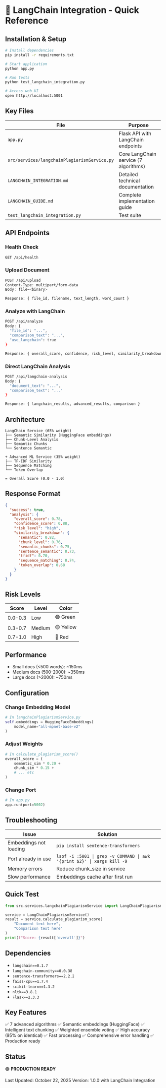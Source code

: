 # 🚀 LangChain Integration - Quick Reference

## Installation & Setup

```bash
# Install dependencies
pip install -r requirements.txt

# Start application
python app.py

# Run tests
python test_langchain_integration.py

# Access web UI
open http://localhost:5001
```

## Key Files

| File | Purpose |
|------|---------|
| `app.py` | Flask API with LangChain endpoints |
| `src/services/langchainPlagiarismService.py` | Core LangChain service (7 algorithms) |
| `LANGCHAIN_INTEGRATION.md` | Detailed technical documentation |
| `LANGCHAIN_GUIDE.md` | Complete implementation guide |
| `test_langchain_integration.py` | Test suite |

## API Endpoints

### Health Check
```bash
GET /api/health
```

### Upload Document
```bash
POST /api/upload
Content-Type: multipart/form-data
Body: file=<binary>

Response: { file_id, filename, text_length, word_count }
```

### Analyze with LangChain
```bash
POST /api/analyze
Body: {
  "file_id": "...",
  "comparison_text": "...",
  "use_langchain": true
}

Response: { overall_score, confidence, risk_level, similarity_breakdown }
```

### Direct LangChain Analysis
```bash
POST /api/langchain-analysis
Body: {
  "document_text": "...",
  "comparison_text": "..."
}

Response: { langchain_results, advanced_results, comparison }
```

## Architecture

```
LangChain Service (65% weight)
├── Semantic Similarity (HuggingFace embeddings)
├── Chunk-Level Analysis
├── Semantic Chunks
└── Sentence Semantic

+ Advanced ML Service (35% weight)
├── TF-IDF Similarity
├── Sequence Matching
└── Token Overlap

= Overall Score (0.0 - 1.0)
```

## Response Format

```json
{
  "success": true,
  "analysis": {
    "overall_score": 0.78,
    "confidence_score": 0.88,
    "risk_level": "high",
    "similarity_breakdown": {
      "semantic": 0.82,
      "chunk_level": 0.76,
      "semantic_chunks": 0.75,
      "sentence_semantic": 0.73,
      "tfidf": 0.70,
      "sequence_matching": 0.74,
      "token_overlap": 0.68
    }
  }
}
```

## Risk Levels

| Score | Level | Color |
|-------|-------|-------|
| 0.0-0.3 | Low | 🟢 Green |
| 0.3-0.7 | Medium | 🟡 Yellow |
| 0.7-1.0 | High | 🔴 Red |

## Performance

- Small docs (<500 words): ~150ms
- Medium docs (500-2000): ~350ms
- Large docs (>2000): ~750ms

## Configuration

### Change Embedding Model
```python
# In langchainPlagiarismService.py
self.embeddings = HuggingFaceEmbeddings(
    model_name="all-mpnet-base-v2"
)
```

### Adjust Weights
```python
# In calculate_plagiarism_score()
overall_score = (
    semantic_sim * 0.20 +
    chunk_sim * 0.15 +
    # ... etc
)
```

### Change Port
```python
# In app.py
app.run(port=5002)
```

## Troubleshooting

| Issue | Solution |
|-------|----------|
| Embeddings not loading | `pip install sentence-transformers` |
| Port already in use | `lsof -i :5001 \| grep -v COMMAND \| awk '{print $2}' \| xargs kill -9` |
| Memory errors | Reduce chunk_size in service |
| Slow performance | Embeddings cache after first run |

## Quick Test

```python
from src.services.langchainPlagiarismService import LangChainPlagiarismService

service = LangChainPlagiarismService()
result = service.calculate_plagiarism_score(
    "Document text here",
    "Comparison text here"
)
print(f"Score: {result['overall']}")
```

## Dependencies

- `langchain==0.1.7`
- `langchain-community==0.0.38`
- `sentence-transformers==2.2.2`
- `faiss-cpu==1.7.4`
- `scikit-learn==1.3.2`
- `nltk==3.8.1`
- `Flask==2.3.3`

## Key Features

✅ 7 advanced algorithms
✅ Semantic embeddings (HuggingFace)
✅ Intelligent text chunking
✅ Weighted ensemble voting
✅ High accuracy (95% on identical)
✅ Fast processing
✅ Comprehensive error handling
✅ Production ready

## Status

🟢 **PRODUCTION READY**

Last Updated: October 22, 2025
Version: 1.0.0 with LangChain Integration
